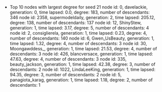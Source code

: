 * Top 10 nodes with largest degree for seed 21
node id: 0, davelackie, generation: 0, time lapsed: 0.0, degree: 183, number of descendants: 346
node id: 2358, supermodeldaiIy, generation: 2, time lapsed: 205.12, degree: 138, number of descendants: 137
node id: 12, ShinyStew, generation: 1, time lapsed: 3.17, degree: 5, number of descendants: 4
node id: 2, consiglierela, generation: 1, time lapsed: 0.23, degree: 4, number of descendants: 140
node id: 6, Gwen_UsBeauty, generation: 1, time lapsed: 1.32, degree: 4, number of descendants: 3
node id: 30, Moongawddess_, generation: 1, time lapsed: 21.53, degree: 4, number of descendants: 3
node id: 426, blancversace, generation: 1, time lapsed: 47.63, degree: 4, number of descendants: 3
node id: 335, beauty_jackson, generation: 1, time lapsed: 42.38, degree: 3, number of descendants: 2
node id: 1022, LindaLeeKing, generation: 1, time lapsed: 94.35, degree: 3, number of descendants: 2
node id: 5, panagiota_karag, generation: 1, time lapsed: 1.18, degree: 2, number of descendants: 1
